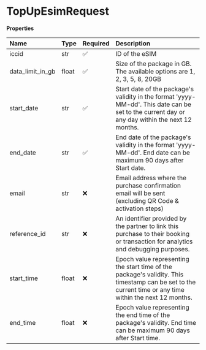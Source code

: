 # TopUpEsimRequest

**Properties**

| Name             | Type  | Required | Description                                                                                                                                             |
| :--------------- | :---- | :------- | :------------------------------------------------------------------------------------------------------------------------------------------------------ |
| iccid            | str   | ✅       | ID of the eSIM                                                                                                                                          |
| data_limit_in_gb | float | ✅       | Size of the package in GB. The available options are 1, 2, 3, 5, 8, 20GB                                                                                |
| start_date       | str   | ✅       | Start date of the package's validity in the format 'yyyy-MM-dd'. This date can be set to the current day or any day within the next 12 months.          |
| end_date         | str   | ✅       | End date of the package's validity in the format 'yyyy-MM-dd'. End date can be maximum 90 days after Start date.                                        |
| email            | str   | ❌       | Email address where the purchase confirmation email will be sent (excluding QR Code & activation steps)                                                 |
| reference_id     | str   | ❌       | An identifier provided by the partner to link this purchase to their booking or transaction for analytics and debugging purposes.                       |
| start_time       | float | ❌       | Epoch value representing the start time of the package's validity. This timestamp can be set to the current time or any time within the next 12 months. |
| end_time         | float | ❌       | Epoch value representing the end time of the package's validity. End time can be maximum 90 days after Start time.                                      |

<!-- This file was generated by liblab | https://liblab.com/ -->
